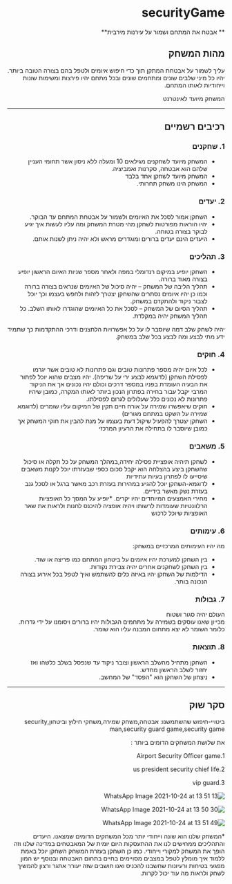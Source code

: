 <div dir='rtl' lang='he'>

#  securityGame

** אבטח את המתחם ושמור על עירנות מירבית**

## מהות המשחק

עליך לשמור על אבטחת המתקן תוך כדי חיפוש איומים ולטפל בהם בצורה הטובה ביותר.
יהיו כל מיני שלבים שונים ומתחמים שונים ובכל מתחם יהיו פירצות ומשימות שונות וייחודיות לאותו המתחם.
  
  המשחק מיועד לאינטרנט


---


## רכיבים רשמיים


### 1. שחקנים

*  המשחק מיועד לשחקנים מגילאים 10 ומעלה ללא ניסון אשר תחומי העניין שלהם הוא אבטחה, סקרנות ואמביציה.
* המשחק מיועד לשחקן אחד בלבד
* המשחק הינו משחק תחרותי.

### 2. יעדים

* השחקן אמור לסכל את האיומים ולשמור על אבטחת המתחם עד הבוקר.
* יהיו הוראות מפורטות לשחקן מהי מטרת המשחק ומה עליו לעשות איך יגיע לבוקר בצורה בטוחה. 
* היעדים הינם יעדים ברורים ומוגדרים מראש ולא יהיה ניתן לשנות אותם.

### 3. תהליכים

*  השחקן יופיע במיקום רנדומלי במפה ולאחר מספר שניות האיום הראשון יופיע בצורה מאוד ברורה.
*	תהליך הליבה של המשחק – יהיה סיכול של האיומים שנראים בצורה ברורה וכמו כן יהיו איומים נסתרים שהשחקן יצטרך לזהות ולחפש בעצמו וכך יוכל לצבור ניקוד ולהתקדם במשחק.
*	תהליך הסיום של המשחק – לסכל את כל האיומים שהוגדרו לאותו השלב.
כל תהליך המשחק יהיה במקלדת.

יהיה לשחק שלב דמה שיוסבר לו על כל אפשרויות הלחצנים ודרכי ההתקדמות כך שתמיד ידע מתי לבצע ומה לבצע בכל שלב במשחק.


### 4. חוקים

* לכל איום יהיה מספר פתרונות טובים וגם פתרונות לא טובים אשר יגרמו לפסילת השחקן (לדוגמא לבצע ירי על שריפה).
  יהיו מצבים שהוא יוכל לפתור את הבעיה העומדת בפניו במספר דרכים וכולם יהיו נכונים אך את הניקוד המרבי יקבל עבור בחירה בפתרון הנכון ביותר לאותו המקרה, כמובן שיהיו פתרונות לא נכונים כלל שעלולים לגרום לפסילתו.
* חוקים שיאפשרו שמירה על אורח חיים תקין של המיקום עליו שומרים (לדוגמא שמירה על השקט במתחם מגורים)
* השחקן יצטרך להפעיל שיקול דעת בעצמו על מנת להבין את חוקי המשחק אך כמובן שיוסבר לו בתחילה את הרעיון המרכזי


### 5. משאבים

* לשחקן תיהיה אופציית פסילה יחידה,במהלך המשחק על כל תקלה או סיכול שהשחקן ביצע בהצלחה הוא יקבל סכום כספי שבעזרתו יוכל לקנות משאבים שיסייעו לו לפתרון בעיות עתידיות 
* לדוגמא-השחקן יוכל להגיע במהירות בעזרת רכב מאשר ברגל או לסכל גנב בעזרת נשק מאשר בידיים.
* מחירי האמצעים המיוחדים יהיו יקרים.
*יופיע על המסך כל האופציות הרלוונטיות שעומדות לרשותו ויהיה אופציה להיכנס לחנות ולראות את שאר האופציות שיוכל לרכוש

### 6. עימותים

מה יהיו העימותים המרכזיים במשחק:

* בין השחקן למערכת יהיו איומים על ביטחון המתחם כמו פריצה או שוד.
* בין השחקן לשחקנים אחרים יהיה צבירת נקודות.
* הדילמות של השחקן יהיו באיזה כלים להשתמש ואיך לטפל בכל אירוע בצורה הנכונה בותר. 


### 7. גבולות

 העולם יהיה סגור ושטוח  
מכייון שאנו עוסקים בשמירה על מתחמים הגבולות יהיו ברורים ויסומנו על ידי גדרות.
 כלומר השומר לא יצא מתחום המבנה עליו הוא שומר.


### 8. תוצאות

* השחקן מתחיל מהשלב הראשון וצובר ניקוד עד שנפסל בשלב כלשהו ואז יחזור לשלב הראשון מחדש.  
* ניצחון של השחקן הוא "הפסד" של המחשב.

---

## סקר שוק
  ביטויי-חיפוש שהשתמשנו:
אבטחה,משחק שמירה,משחקי חילוץ וביטחון,security man,security guard game,security game   

 את שלושת המשחקים הדומים ביותר :
 <br>

1.Airport Security Officer game <br>

2.us president security chief life <br>

3.vip guard <br>

 ![WhatsApp Image 2021-10-24 at 13 51 13](https://user-images.githubusercontent.com/57321080/138590841-0b1abdef-5122-4ef0-a9a9-3d02b159b008.jpeg) <br>

![WhatsApp Image 2021-10-24 at 13 50 30](https://user-images.githubusercontent.com/57321080/138590881-b6b7f75a-ffb2-4df3-a8df-1996b0513c82.jpeg)<br>

 ![WhatsApp Image 2021-10-24 at 13 51 49](https://user-images.githubusercontent.com/57321080/138590875-6f35baaf-b68c-4568-a488-b3e03388a357.jpeg)<br>


 
 
*המשחק שלנו הוא שונה וייחודי יותר מכל המשחקים הדומים שמצאנו.
היעדים והתהליכים ממחישים לנו את ההתעסקות היום יומית של המאבטחים במדינה שלנו וזה הופך את המשחק למקורי וייחודי.
  כמו כן השחקן בעזרת המשחק השחקן יוכל באמת ללמוד איך מומלץ לטפל במצבים מסויימים בחיים בתחום האבטחה ובנוסף יש המון מפגעי בטיחות ורעיונות שחשבנו להכניס ואנו חושבים שזה יעורר אתגר ורצון להמשיך לשחק ולראות מה עוד יכול לקרות. 


</div>
